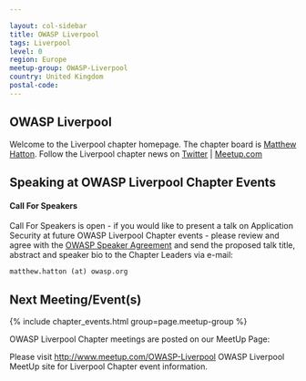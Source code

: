```yaml
---

layout: col-sidebar
title: OWASP Liverpool
tags: Liverpool
level: 0
region: Europe
meetup-group: OWASP-Liverpool
country: United Kingdom
postal-code:
---
```

<!-- rebuild -->

OWASP Liverpool
-------------
Welcome to the Liverpool chapter homepage. The chapter board is <a href="mailto:matthew.hatton@owasp.org">Matthew Hatton</a>. Follow the Liverpool chapter news on [Twitter](https://twitter.com/liverpoolOwasp) | [Meetup.com](https://meetup.com/OWASP-Liverpool)

Speaking at OWASP Liverpool Chapter Events
---------------------------------------

#### Call For Speakers

Call For Speakers is open - if you would like to present a talk on Application Security at future OWASP Liverpool Chapter events - please review and agree with the [OWASP Speaker Agreement](https://owasp.org/www-policy/legal/speaker-agreement) and send the proposed talk title, abstract and speaker bio to the Chapter Leaders via e-mail:

`matthew.hatton (at) owasp.org`

Next Meeting/Event(s)
---------------------
{% include chapter_events.html group=page.meetup-group %}

OWASP Liverpool Chapter meetings are posted on our MeetUp Page:

Please visit <a href="http://www.meetup.com/OWASP-Liverpool">http://www.meetup.com/OWASP-Liverpool</a> OWASP Liverpool MeetUp site for Liverpool Chapter event information.

